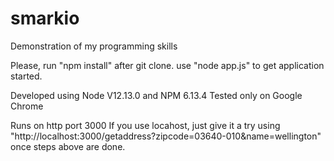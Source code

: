# smarkio
Demonstration of my programming skills

Please, run "npm install" after git clone.
use "node app.js" to get application started.


Developed using Node V12.13.0 and NPM 6.13.4
Tested only on Google Chrome

Runs on http port 3000
If you use locahost, just give it a try using  "http://localhost:3000/getaddress?zipcode=03640-010&name=wellington" once steps above are done.
